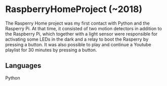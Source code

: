 # RaspberryHomeProject (~2018)

The Rasperry Home project was my first contact with Python and the Rasperry Pi.
At that time, it consisted of two motion detectors in addition to the Raspberry Pi, which together with
a light sensor were responsible for activating some LEDs in the dark and
a relay to boot the Rasperry by pressing a button.
It was also possible to play and continue a Youtube playlist for 30 minutes by pressing a button.

## Languages

Python
